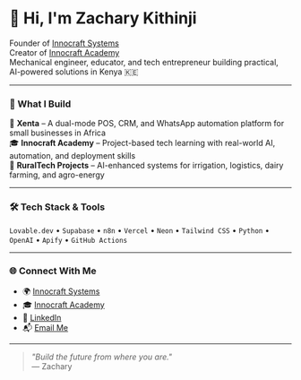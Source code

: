 # 👋 Hi, I'm Zachary Kithinji

Founder of [Innocraft Systems](https://github.com/innocraft-systems)  
Creator of [Innocraft Academy](https://github.com/innocraft-academy)  
Mechanical engineer, educator, and tech entrepreneur building practical, AI-powered solutions in Kenya 🇰🇪

---

### 🚀 What I Build

🧠 **Xenta** – A dual-mode POS, CRM, and WhatsApp automation platform for small businesses in Africa  
🎓 **Innocraft Academy** – Project-based tech learning with real-world AI, automation, and deployment skills  
🌾 **RuralTech Projects** – AI-enhanced systems for irrigation, logistics, dairy farming, and agro-energy

---

### 🛠️ Tech Stack & Tools

`Lovable.dev` • `Supabase` • `n8n` • `Vercel` • `Neon` • `Tailwind CSS` • `Python` • `OpenAI` • `Apify` • `GitHub Actions`

---

### 🌐 Connect With Me

- 🌍 [Innocraft Systems](https://github.com/innocraft-systems)
- 🎓 [Innocraft Academy](https://github.com/innocraft-academy)
- 💼 [LinkedIn](https://www.linkedin.com/in/zachary-kithinji-50712632/)
- 📬 [Email Me](kithinjiz@innocraftsytems.co.ke)

---

> *"Build the future from where you are."*  
> — Zachary
